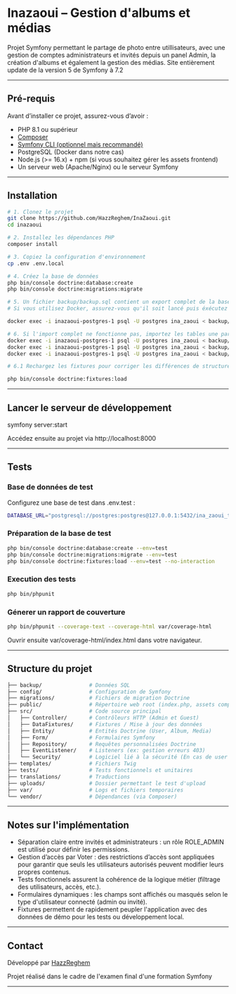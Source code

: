 # Inazaoui – Gestion d'albums et médias

Projet Symfony permettant le partage de photo entre utillisateurs, avec une gestion de comptes administrateurs et invités depuis un panel Admin, la création d'albums et également la gestion des médias.
Site entièrement update de la version 5 de Symfony à 7.2

---

## Pré-requis

Avant d’installer ce projet, assurez-vous d’avoir :

- PHP 8.1 ou supérieur
- [Composer](https://getcomposer.org/)
- [Symfony CLI (optionnel mais recommandé)](https://symfony.com/download)
- PostgreSQL (Docker dans notre cas)
- Node.js (>= 16.x) + npm (si vous souhaitez gérer les assets frontend)
- Un serveur web (Apache/Nginx) ou le serveur Symfony

---

## Installation

```bash
# 1. Clonez le projet
git clone https://github.com/HazzReghem/InaZaoui.git
cd inazaoui

# 2. Installez les dépendances PHP
composer install

# 3. Copiez la configuration d'environnement
cp .env .env.local

# 4. Créez la base de données
php bin/console doctrine:database:create
php bin/console doctrine:migrations:migrate

# 5. Un fichier backup/backup.sql contient un export complet de la base PostgreSQL (structure + données).
# Si vous utilisez Docker, assurez-vous qu'il soit lancé puis éxécutez la commande suivante : 

docker exec -i inazaoui-postgres-1 psql -U postgres ina_zaoui < backup/backup.sql

# 6. Si l'import complet ne fonctionne pas, importez les tables une par une :
docker exec -i inazaoui-postgres-1 psql -U postgres ina_zaoui < backup/user.sql
docker exec -i inazaoui-postgres-1 psql -U postgres ina_zaoui < backup/album.sql
docker exec -i inazaoui-postgres-1 psql -U postgres ina_zaoui < backup/media.sql

# 6.1 Rechargez les fixtures pour corriger les différences de structure (notamment User) :

php bin/console doctrine:fixtures:load

```

---

## Lancer le serveur de développement 

symfony server:start

Accédez ensuite au projet via http://localhost:8000

---

## Tests

### Base de données de test

Configurez une base de test dans .env.test :
```bash
DATABASE_URL="postgresql://postgres:postgres@127.0.0.1:5432/ina_zaoui_test?serverVersion=16&charset=utf8"
```

### Préparation de la base de test
```bash
php bin/console doctrine:database:create --env=test
php bin/console doctrine:migrations:migrate --env=test
php bin/console doctrine:fixtures:load --env=test --no-interaction
```

### Execution des tests 
```bash
php bin/phpunit
```

### Génerer un rapport de couverture 
```bash
php bin/phpunit --coverage-text --coverage-html var/coverage-html
```

Ouvrir ensuite var/coverage-html/index.html dans votre navigateur.

--- 

## Structure du projet

```bash
├── backup/               # Données SQL 
├── config/               # Configuration de Symfony
├── migrations/           # Fichiers de migration Doctrine
├── public/               # Répertoire web root (index.php, assets compilés)
├── src/                  # Code source principal
│   ├── Controller/       # Contrôleurs HTTP (Admin et Guest)
│   ├── DataFixtures/     # Fixtures / Mise à jour des données
│   ├── Entity/           # Entités Doctrine (User, Album, Media)
│   ├── Form/             # Formulaires Symfony
│   ├── Repository/       # Requêtes personnalisées Doctrine
│   ├── EventListener/    # Listeners (ex: gestion erreurs 403)
│   └── Security/         # Logiciel lié à la sécurité (En cas de user bloqué)
├── templates/            # Fichiers Twig
├── tests/                # Tests fonctionnels et unitaires
├── translations/         # Traductions
├── uploads/              # Dossier permettant le test d'upload
├── var/                  # Logs et fichiers temporaires
└── vendor/               # Dépendances (via Composer)
```

---

## Notes sur l'implémentation

- Séparation claire entre invités et administrateurs : un rôle ROLE_ADMIN est utilisé pour définir les permissions.
- Gestion d’accès par Voter : des restrictions d’accès sont appliquées pour garantir que seuls les utilisateurs autorisés peuvent modifier leurs propres contenus.
- Tests fonctionnels assurent la cohérence de la logique métier (filtrage des utilisateurs, accès, etc.).
- Formulaires dynamiques : les champs sont affichés ou masqués selon le type d'utilisateur connecté (admin ou invité).
- Fixtures permettent de rapidement peupler l'application avec des données de démo pour les tests ou développement local.

---

## Contact

Développé par [HazzReghem](https://github.com/HazzReghem)

Projet réalisé dans le cadre de l'examen final d'une formation Symfony

---
